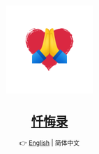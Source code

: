 <div align="center">

<img src="pics/logo/Confession.png" width="200" height="200" alt="logo">

# [忏悔录]()

👉 [English](./README.md) | 简体中文

</div>
